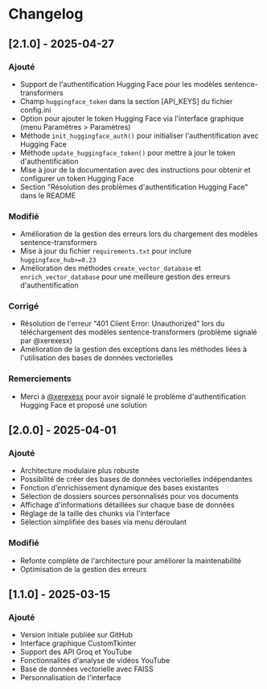# Changelog

## [2.1.0] - 2025-04-27

### Ajouté

- Support de l'authentification Hugging Face pour les modèles sentence-transformers
- Champ `huggingface_token` dans la section [API_KEYS] du fichier config.ini
- Option pour ajouter le token Hugging Face via l'interface graphique (menu Paramètres > Paramètres)
- Méthode `init_huggingface_auth()` pour initialiser l'authentification avec Hugging Face
- Méthode `update_huggingface_token()` pour mettre à jour le token d'authentification
- Mise à jour de la documentation avec des instructions pour obtenir et configurer un token Hugging Face
- Section "Résolution des problèmes d'authentification Hugging Face" dans le README

### Modifié

- Amélioration de la gestion des erreurs lors du chargement des modèles sentence-transformers
- Mise à jour du fichier `requirements.txt` pour inclure `huggingface_hub>=0.23`
- Amélioration des méthodes `create_vector_database` et `enrich_vector_database` pour une meilleure gestion des erreurs d'authentification

### Corrigé

- Résolution de l'erreur "401 Client Error: Unauthorized" lors du téléchargement des modèles sentence-transformers (problème signalé par @xerexesx)
- Amélioration de la gestion des exceptions dans les méthodes liées à l'utilisation des bases de données vectorielles

### Remerciements

- Merci à [@xerexesx](https://github.com/xerexesx) pour avoir signalé le problème d'authentification Hugging Face et proposé une solution

## [2.0.0] - 2025-04-01

### Ajouté

- Architecture modulaire plus robuste
- Possibilité de créer des bases de données vectorielles indépendantes
- Fonction d'enrichissement dynamique des bases existantes
- Sélection de dossiers sources personnalisés pour vos documents
- Affichage d'informations détaillées sur chaque base de données
- Réglage de la taille des chunks via l'interface
- Sélection simplifiée des bases via menu déroulant

### Modifié

- Refonte complète de l'architecture pour améliorer la maintenabilité
- Optimisation de la gestion des erreurs

## [1.1.0] - 2025-03-15

### Ajouté

- Version initiale publiée sur GitHub
- Interface graphique CustomTkinter
- Support des API Groq et YouTube
- Fonctionnalités d'analyse de vidéos YouTube
- Base de données vectorielle avec FAISS
- Personnalisation de l'interface
